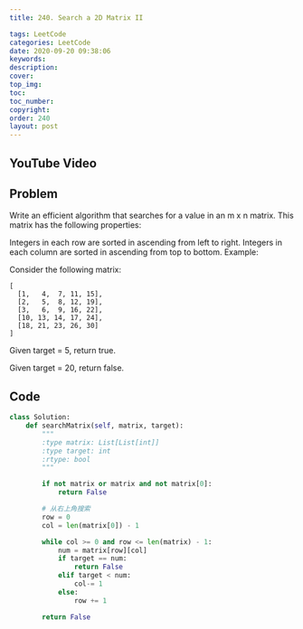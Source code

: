 ```yaml
---
title: 240. Search a 2D Matrix II

tags: LeetCode
categories: LeetCode
date: 2020-09-20 09:38:06
keywords:
description:
cover:
top_img:
toc:
toc_number:
copyright:
order: 240
layout: post
---
```


## YouTube Video

## Problem

Write an efficient algorithm that searches for a value in an m x n matrix. This matrix has the following properties:

Integers in each row are sorted in ascending from left to right.
Integers in each column are sorted in ascending from top to bottom.
Example:

Consider the following matrix:

```
[
  [1,   4,  7, 11, 15],
  [2,   5,  8, 12, 19],
  [3,   6,  9, 16, 22],
  [10, 13, 14, 17, 24],
  [18, 21, 23, 26, 30]
]
```

Given target = 5, return true.

Given target = 20, return false.

## Code

```python
class Solution:
    def searchMatrix(self, matrix, target):
        """
        :type matrix: List[List[int]]
        :type target: int
        :rtype: bool
        """

        if not matrix or matrix and not matrix[0]:
            return False

        # 从右上角搜索
        row = 0
        col = len(matrix[0]) - 1

        while col >= 0 and row <= len(matrix) - 1:
            num = matrix[row][col]
            if target == num:
                return False
            elif target < num:
                col-= 1
            else:
                row += 1

        return False
```

